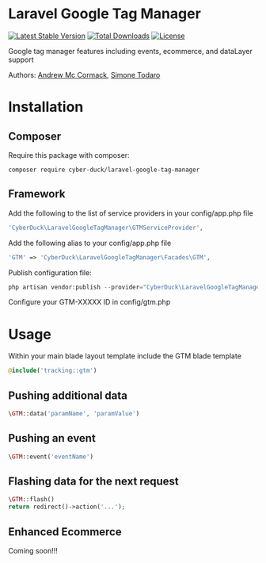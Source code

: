 # Laravel Google Tag Manager
[![Latest Stable Version](https://poser.pugx.org/cyber-duck/laravel-google-tag-manager/v/stable)](https://packagist.org/packages/cyber-duck/laravel-google-tag-manager)
[![Total Downloads](https://poser.pugx.org/cyber-duck/laravel-google-tag-manager/downloads)](https://packagist.org/packages/cyber-duck/laravel-google-tag-manager)
[![License](https://poser.pugx.org/cyber-duck/laravel-google-tag-manager/license)](https://packagist.org/packages/cyber-duck/laravel-google-tag-manager)

Google tag manager features including events, ecommerce, and dataLayer support

Authors: [Andrew Mc Cormack](https://github.com/Andrew-Mc-Cormack), [Simone Todaro](https://github.com/SimoTod)

# Installation

## Composer

Require this package with composer:

```
composer require cyber-duck/laravel-google-tag-manager
```

## Framework

Add the following to the list of service providers in your config/app.php file

```php
'CyberDuck\LaravelGoogleTagManager\GTMServiceProvider',

```

Add the following alias to your config/app.php file

```php
'GTM' => 'CyberDuck\LaravelGoogleTagManager\Facades\GTM',
```

Publish configuration file:

```php
php artisan vendor:publish --provider="CyberDuck\LaravelGoogleTagManager\GTMServiceProvider"
```

Configure your GTM-XXXXX ID in config/gtm.php


# Usage

Within your main blade layout template include the GTM blade template

```php
@include('tracking::gtm')
```

## Pushing additional data
```php
\GTM::data('paramName', 'paramValue')
```

## Pushing an event
```php
\GTM::event('eventName')
```

## Flashing data for the next request
```php
\GTM::flash()
return redirect()->action('...');
```

## Enhanced Ecommerce
Coming soon!!!
